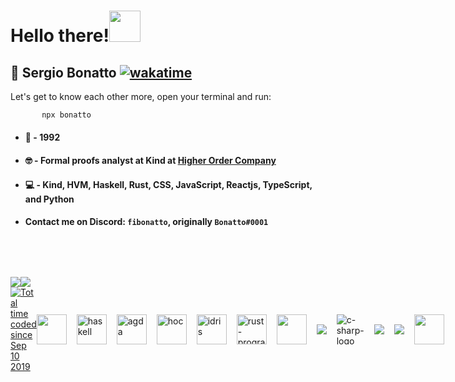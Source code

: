 # __Hello there!__<img src="https://dkrn4sk0rn31v.cloudfront.net/2018/05/29070459/pixelart-octocat.gif" width="50">

   ## 👨 Sergio __Bonatto__ [![wakatime](https://wakatime.com/badge/user/cc1782d9-eb26-4caf-976b-edaa140896a1.svg)](https://wakatime.com/@cc1782d9-eb26-4caf-976b-edaa140896a1)
  
  Let's get to know each other more, open your terminal and run:
  
  ```bash
         npx bonatto
  ```

  * #### 🌠 - 1992

  * #### 🤓 - Formal proofs analyst at **Kind** at [**Higher Order Company**](https://github.com/HigherOrderCO/)

  * #### 💻 - Kind, HVM, Haskell, Rust, CSS, JavaScript, Reactjs, TypeScript, and Python
  
  * #### Contact me on Discord: `fibonatto`, originally `Bonatto#0001`
    

<div style="margin-top: 3rem; display: flex; align-items: flex-start;">
  <div>
   <a href="https://github.com/anuraghazra/github-readme-stats">
      <img align="top" style="padding-top:2rem"  src="https://github-readme-stats.vercel.app/api?username=sergiobonatto&show_icons=true&theme=transparent&show=prs_merged_percentage"/>
   </a>
  </div>
   <div>
   <a href="https://github.com/anuraghazra/github-readme-stats">
      <img align="top" style="padding-top:2rem"  src="https://github-readme-stats.vercel.app/api/wakatime?username=sergiobonatto&layout=compact&theme=transparent"/>
   </a>
  </div>
</div>


<div style="justify-content: space-between; display: grid; grid-auto-flow: column;">
   <a href="https://wakatime.com/@cc1782d9-eb26-4caf-976b-edaa140896a1"><img src="https://wakatime.com/badge/user/cc1782d9-eb26-4caf-976b-edaa140896a1.svg" alt="Total time coded since Sep 10 2019" /></a>
<div style="display: flex; align-items: center; justify-content: center;">
   <img src="https://img.icons8.com/color/50/000000/javascript--v2.png" style="margin-right: 1rem; width: 48px; height: 48px" />
   <img src="https://img.icons8.com/color/48/haskell.png" alt="haskell" style="margin-right: 1rem; width: 48px; height: 48px" />
   <img src="https://avatars.githubusercontent.com/u/36580762?s=200&v=4" alt="agda" style="margin-right: 1rem; width: 48px; height: 48px">
   <img src="https://avatars.githubusercontent.com/u/164901787?v=4" alt="hoc" style="margin-right: 1rem; width: 48px; height: 48px">
   <img src="https://www.svgrepo.com/show/373675/idris.svg" alt="idris" style="margin-right: 1rem; width: 48px; height: 48px">
   <img src="https://img.icons8.com/color/48/rust-programming-language.png" alt="rust-programming-language" style="margin-right: 1rem; width: 48px; height: 48px"/>
   <img src="https://img.icons8.com/color/50/000000/css3.png" style="margin-right: 1rem; width: 48px; height: 48px"/>
   <img src="https://img.icons8.com/color/48/000000/html-5--v1.png" style="margin-right: 1rem; max-width: 48px; max-height: 48px ">
   <img src="https://img.icons8.com/ios-filled/50/c96afc/c-sharp-logo.png" alt="c-sharp-logo" style="margin-right: 1rem; max-width: 48px; max-height: 48px "/>
   <img src="https://img.icons8.com/color/48/000000/python--v1.png" style="margin-right: 1rem; max-width: 48px; max-height: 48px">
   <img src="https://img.icons8.com/color/48/000000/typescript.png" style="margin-right: 1rem; max-width: 48px; max-height: 48px">
   <img src="https://img.icons8.com/external-tal-revivo-color-tal-revivo/48/000000/external-react-a-javascript-library-for-building-user-interfaces-logo-color-tal-revivo.png" style="margin-right: 1rem; width: 48px; height: 48px">
</div>
</div>

